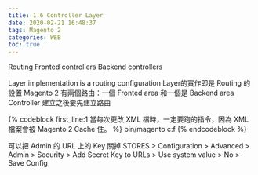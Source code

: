 ```yaml
---
title: 1.6 Controller Layer
date: 2020-02-21 16:48:37
tags: Magento 2
categories: WEB
toc: true
---
```



Routing
Fronted controllers
Backend controllers
<!-- more -->
Layer implementation is a routing configuration
Layer的實作即是 Routing 的設置
Magento 2 有兩個路由：一個 Fronted area 和一個是 Backend area
Controller 建立之後要先建立路由



{% codeblock first_line:1 當每次更改 XML 檔時，一定要跑的指令，因為 XML 檔案會被 Magento 2 Cache 住。 %}
bin/magento c:f
{% endcodeblock %}

可以把 Admin 的 URL 上的 Key 關掉
STORES > Configuration > Advanced > Admin > Security > Add Secret Key to URLs > Use system value > No > Save Config